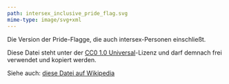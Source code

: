 ```yaml
---
path: intersex_inclusive_pride_flag.svg
mime-type: image/svg+xml
---
```


Die Version der Pride-Flagge, die auch intersex-Personen einschließt.

Diese Datei steht unter der [CC0 1.0 Universal](https://creativecommons.org/publicdomain/zero/1.0/deed.en)-Lizenz und darf demnach frei verwendet und kopiert werden.

Siehe auch: [diese Datei auf Wikipedia](https://de.wikipedia.org/wiki/Datei:Intersex-inclusive_pride_flag.svg)
